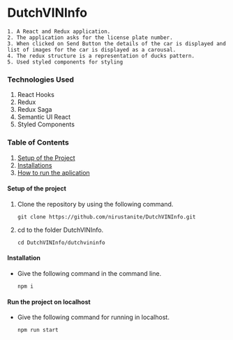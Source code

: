 # DutchVINInfo

    1. A React and Redux application. 
    2. The application asks for the license plate number.
    3. When clicked on Send Button the details of the car is displayed and list of images for the car is displayed as a carousal.
    4. The redux structure is a representation of ducks pattern.
    5. Used styled components for styling

### Technologies Used
   1. React Hooks
   2. Redux 
   3. Redux Saga
   5. Semantic UI React
   6. Styled Components

### Table of Contents
1. [Setup of the Project](#setup)
2. [Installations](#installations)
3. [How to run the aplication](#run)

<a name="setup"></a>
#### Setup of the project

1. Clone the repository by using the following command.
      
      `git clone https://github.com/nirustanite/DutchVINInfo.git`
      
2. cd to the folder DutchVINInfo.

      `cd DutchVINInfo/dutchvininfo`


<a name="installations"></a>
#### Installation

- Give the following command in the command line.

    `npm i`
 
<a name="run"></a>
 #### Run the project on localhost

 - Give the following command for running in localhost.
 
    `npm run start`
        
 
